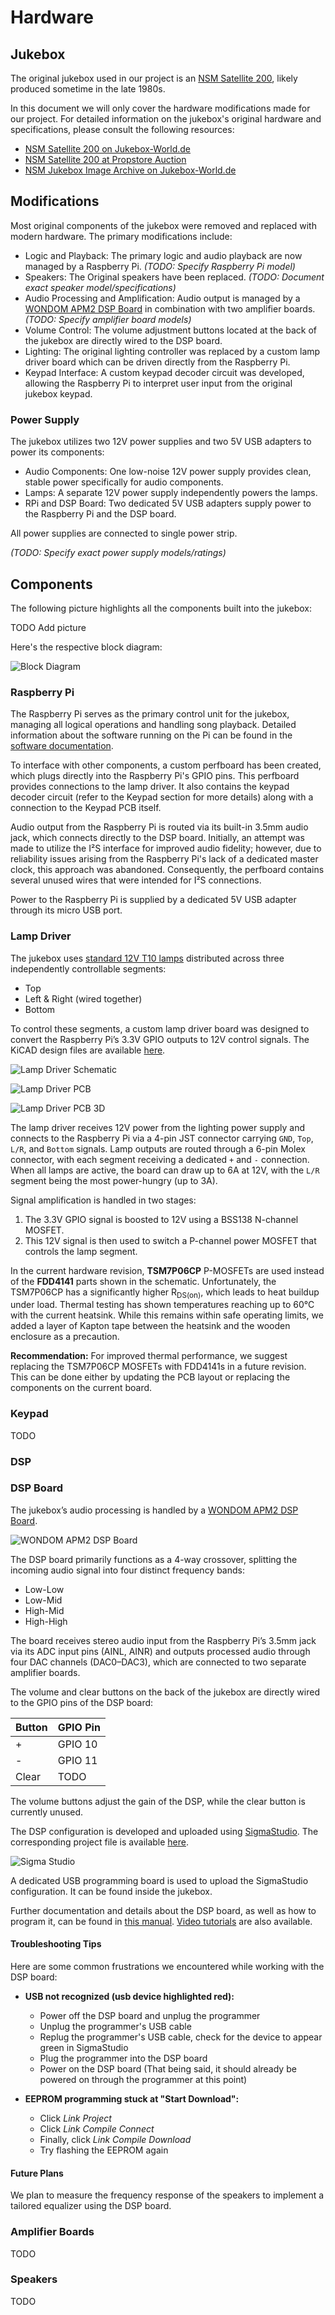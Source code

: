 # Hardware

## Jukebox

The original jukebox used in our project is an [NSM Satellite 200](https://www.jukebox-world.de/Forum/Archiv/NSM/NSMSatellite200.htm), likely produced sometime in the late 1980s.

In this document we will only cover the hardware modifications made for our project. For detailed information on the jukebox's original hardware and specifications, please consult the following resources:

- [NSM Satellite 200 on Jukebox-World.de](https://www.jukebox-world.de/Forum/Archiv/NSM/NSMSatellite200.htm)
- [NSM Satellite 200 at Propstore Auction](https://propstoreauction.com/lot-details/index/catalog/359/lot/119259)
- [NSM Jukebox Image Archive on Jukebox-World.de](https://www.jukebox-world.de/Forum/Archiv/NSM/NSM-Bilder-Uebersicht.htm)

## Modifications

Most original components of the jukebox were removed and replaced with modern hardware. The primary modifications include:

- Logic and Playback: The primary logic and audio playback are now managed by a Raspberry Pi. *(TODO: Specify Raspberry Pi model)*
- Speakers: The Original speakers have been replaced. *(TODO: Document exact speaker model/specifications)*
- Audio Processing and Amplification: Audio output is managed by a [WONDOM APM2 DSP Board](https://store.sure-electronics.com/product/AA-AP23122) in combination with two amplifier boards. *(TODO: Specify amplifier board models)*
- Volume Control: The volume adjustment buttons located at the back of the jukebox are directly wired to the DSP board.
- Lighting: The original lighting controller was replaced by a custom lamp driver board which can be driven directly from the Raspberry Pi.
- Keypad Interface: A custom keypad decoder circuit was developed, allowing the Raspberry Pi to interpret user input from the original jukebox keypad.

### Power Supply

The jukebox utilizes two 12V power supplies and two 5V USB adapters to power its components:

- Audio Components: One low-noise 12V power supply provides clean, stable power specifically for audio components.
- Lamps: A separate 12V power supply independently powers the lamps.
- RPi and DSP Board: Two dedicated 5V USB adapters supply power to the Raspberry Pi and the DSP board.

All power supplies are connected to single power strip.

*(TODO: Specify exact power supply models/ratings)*

## Components

The following picture highlights all the components built into the jukebox:

TODO Add picture

Here's the respective block diagram:

![Block Diagram](./Block.png)

### Raspberry Pi

The Raspberry Pi serves as the primary control unit for the jukebox, managing all logical operations and handling song playback. Detailed information about the software running on the Pi can be found in the [software documentation](https://tudo-makerspace.github.io/Jukebox/Docs/Software.html).

To interface with other components, a custom perfboard has been created, which plugs directly into the Raspberry Pi's GPIO pins. This perfboard provides connections to the lamp driver. It also contains the keypad decoder circuit (refer to the Keypad section for more details) along with a connection to the Keypad PCB itself.

Audio output from the Raspberry Pi is routed via its built-in 3.5mm audio jack, which connects directly to the DSP board. Initially, an attempt was made to utilize the I²S interface for improved audio fidelity; however, due to reliability issues arising from the Raspberry Pi's lack of a dedicated master clock, this approach was abandoned. Consequently, the perfboard contains several unused wires that were intended for I²S connections.

Power to the Raspberry Pi is supplied by a dedicated 5V USB adapter through its micro USB port.

### Lamp Driver

The jukebox uses [standard 12V T10 lamps](https://www.amazon.de/dp/B0CBKYPM57?ref_=ppx_hzsearch_conn_dt_b_fed_asin_title_1) distributed across three independently controllable segments:

- Top
- Left & Right (wired together)
- Bottom

To control these segments, a custom lamp driver board was designed to convert the Raspberry Pi’s 3.3V GPIO outputs to 12V control signals. The KiCAD design files are available [here](https://github.com/TuDo-Makerspace/Jukebox/tree/main/Lamps).

![Lamp Driver Schematic](./LampDriverSchem.png)

![Lamp Driver PCB](./LampDriverPCB.png)

![Lamp Driver PCB 3D](./LampDriverPCB3D.png)

The lamp driver receives 12V power from the lighting power supply and connects to the Raspberry Pi via a 4-pin JST connector carrying `GND`, `Top`, `L/R`, and `Bottom` signals. Lamp outputs are routed through a 6-pin Molex connector, with each segment receiving a dedicated `+` and `-` connection. When all lamps are active, the board can draw up to 6A at 12V, with the `L/R` segment being the most power-hungry (up to 3A).

Signal amplification is handled in two stages:
1. The 3.3V GPIO signal is boosted to 12V using a BSS138 N-channel MOSFET.
2. This 12V signal is then used to switch a P-channel power MOSFET that controls the lamp segment.

In the current hardware revision, **TSM7P06CP** P-MOSFETs are used instead of the **FDD4141** parts shown in the schematic. Unfortunately, the TSM7P06CP has a significantly higher R<sub>DS(on)</sub>, which leads to heat buildup under load. Thermal testing has shown temperatures reaching up to 60°C with the current heatsink. While this remains within safe operating limits, we added a layer of Kapton tape between the heatsink and the wooden enclosure as a precaution.

**Recommendation:** For improved thermal performance, we suggest replacing the TSM7P06CP MOSFETs with FDD4141s in a future revision. This can be done either by updating the PCB layout or replacing the components on the current board.

### Keypad

TODO

### DSP

### DSP Board

The jukebox’s audio processing is handled by a [WONDOM APM2 DSP Board](https://store.sure-electronics.com/product/AA-AP23122).

![WONDOM APM2 DSP Board](./APM2.png)

The DSP board primarily functions as a 4-way crossover, splitting the incoming audio signal into four distinct frequency bands:

- Low-Low
- Low-Mid
- High-Mid
- High-High

The board receives stereo audio input from the Raspberry Pi’s 3.5mm jack via its ADC input pins (AINL, AINR) and outputs processed audio through four DAC channels (DAC0–DAC3), which are connected to two separate amplifier boards.

The volume and clear buttons on the back of the jukebox are directly wired to the GPIO pins of the DSP board:

| Button | GPIO Pin |
| ------ | -------- |
| +      | GPIO 10  |
| -      | GPIO 11  |
| Clear  | TODO     |

The volume buttons adjust the gain of the DSP, while the clear button is currently unused.

The DSP configuration is developed and uploaded using [SigmaStudio](https://www.analog.com/en/resources/evaluation-hardware-and-software/embedded-development-software/ss_sigst_02.html). The corresponding project file is available [here](https://github.com/TuDo-Makerspace/Jukebox/tree/main/Sound/DSP).

![Sigma Studio](./Sigma.png)

A dedicated USB programming board is used to upload the SigmaStudio configuration. It can be found inside the jukebox.

Further documentation and details about the DSP board, as well as how to program it, can be found in [this manual](https://files.sure-electronics.com/download/The_correspondence_of_APM2_hardware_and_DSP_program.pdf). [Video tutorials](https://www.youtube.com/watch?v=TjN1SGKeVvw) are also available.

#### Troubleshooting Tips

Here are some common frustrations we encountered while working with the DSP board:

- **USB not recognized (usb device highlighted red):**
    - Power off the DSP board and unplug the programmer
    - Unplug the programmer's USB cable
    - Replug the programmer's USB cable, check for the device to appear green in SigmaStudio
    - Plug the programmer into the DSP board
    - Power on the DSP board (That being said, it should already be powered on through the programmer at this point)

- **EEPROM programming stuck at "Start Download":**
    - Click *Link Project*
    - Click *Link Compile Connect*
    - Finally, click *Link Compile Download*
    - Try flashing the EEPROM again

#### Future Plans

We plan to measure the frequency response of the speakers to implement a tailored equalizer using the DSP board.

### Amplifier Boards

TODO

### Speakers

TODO

